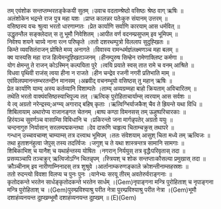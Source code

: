 

  
तम् एवंशोक सन्तप्तम्भरतङ्केकयी सुतम् ।उवाच वदताम्श्रेष्ठो वसिष्ठः श्रेष्ठ वाग् ऋषिः  ॥   
अलंशोकेन भद्रन्ते राज पुत्र महा यशः ।प्राप्त कालन्नर पतेःकुरु संयानम् उत्तरम्  ॥   
वसिष्ठस्य वचः श्रुत्वा भरतो धारणाम्गतः ।प्रेत कार्याणि सर्वाणि कारयाम् आस धर्मवित्  ॥   
उद्धृतन्तैल सङ्क्लेदात् स तु भूमौ निवेशितम् ।आपीत वर्ण वदनम्प्रसुप्तम् इव भूमिपम्  ॥   
निवेश्य शयने चाग्र्ये नाना रत्न परिष्कृते ।ततो दशरथम्पुत्रो विललाप सुदुह्खितः  ॥   
किम्ते व्यवसितंराजन् प्रोषिते मय्य् अनागते ।विवास्य रामन्धर्मज्ञंलक्ष्मणञ्च महा बलम्  ॥   
क्व यास्यसि महा राज हित्वेमन्दुह्खितञ्जनम् ।हीनम्पुरुष सिम्हेन रामेणाक्लिष्ट कर्मणा  ॥   
योग क्षेमन्तु ते राजन् कोऽस्मिन् कल्पयिता पुरे ।त्वयि प्रयाते स्वस् तात रामे च वनम् आश्रिते  ॥   
विधवा पृथिवी राजंस् त्वया हीना न राजते ।हीन चन्द्रेव रजनी नगरी प्रतिभाति माम्  ॥   
एवंविलपमानन्तम्भरतन्दीन मानसम् ।अब्रवीद् वचनम्भूयो वसिष्ठस् तु महान् ऋषिः  ॥   
प्रेत कार्याणि याम्य् अस्य कर्तव्यानि विशाम्पतेः ।ताम्य् अव्यग्रम्महा बाहो क्रियताम् अविचारितम्  ॥   
तथेति भरतो वाक्यंवसिष्ठस्याभिपूज्य तत् ।ऋत्विक् पुरोहिताचार्याम्स् त्वरयाम् आस सर्वशः  ॥   
ये त्व् अग्रतो नरेन्द्रस्य;अग्म्य् अगाराद् बहिष् कृताः ।ऋत्विग्भिर्याजकैश् चैव ते ह्रियन्ते यथा विधि  ॥   
शिबिलायाम् अथारोप्य राजानङ्गत चेतनम् ।बाष्प कण्ठा विमनसस् तम् ऊहुष्परिचारकाः  ॥   
हिरंयञ्च सुवर्णञ्च वासाम्सि विविधानि च ।प्रकिरन्तो जना मार्गन्नृपतेर् अग्रतो ययुः  ॥   
चन्दनागुरु निर्यासान् सरलम्पद्मकन्तथा ।देव दारूणि चाहृत्य चिताम्चक्रुस् तथापरे  ॥   
गन्धान् उच्चावचाम्श् चाम्याम्स् तत्र दत्त्वाथ भूमिपम् ।ततः संवेशयाम् आसुश् चिता मध्ये तम् ऋत्विजः  ॥   
तथा हुताशनंहुत्वा जेपुस् तस्य तदर्त्विजः ।जगुश् च ते यथा शास्त्रन्तत्र सामानि सामगाः  ॥   
शिबिकाभिश् च यानैश् च यथार्हन्तस्य योषितः ।नगरान् निर्ययुस् तत्र वृद्धैःपरिवृतास् तदा  ॥   
प्रसव्यञ्चापि तञ्चक्रुर् ऋत्विजोऽग्नि चितन्नृपम् ।स्त्रियश् च शोक सन्तप्ताःकौसल्या प्रमुखास् तदा  ॥   
क्रौञ्चीनाम् इव नारीणाम्निनादस् तत्र शुश्रुवे ।आर्तानाम्करुणङ्काले क्रोशन्तीनाम्सहस्रशः  ॥   
ततो रुदन्त्यो विवशा विलप्य च पुनः पुनः ।यानेभ्यः सरयू तीरम् अवतेरुर्वराङ्गनाः  ॥   
कृतोदकन्ते भरतेन सार्धङ्कृतोदकन्ते भरतेन सार्धम् ।(Gem)नृपाङ्गना मन्त्रि पुरोहिताश् च नृपाङ्गना मन्त्रि पुरोहिताश् च ।(Gem)पुरम्प्रविश्याश्रु परीत नेत्रा पुरम्प्रविश्याश्रु परीत नेत्रा ।(Gem)भूमौ दशाहंव्यनयन्त दुह्खम्भूमौ दशाहंव्यनयन्त दुह्खम्  ॥ (E)(Gem)  
